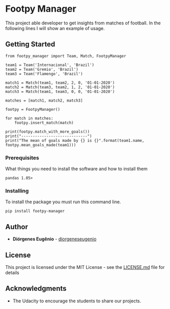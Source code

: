 # Footpy Manager

This project able developer to get insights from matches of football. In the following lines I will show an example of usage.

## Getting Started

```
from footpy_manager import Team, Match, FootpyManager

team1 = Team('Internacional', 'Brazil')
team2 = Team('Gremio', 'Brazil')
team3 = Team('Flamengo', 'Brazil')

match1 = Match(team1, team2, 2, 0, '01-01-2020')
match2 = Match(team3, team2, 1, 2, '01-01-2020')
match3 = Match(team1, team3, 0, 0, '01-01-2020')

matches = [match1, match2, match3]

footpy = FootpyManager()

for match in matches:
    footpy.insert_match(match)

print(footpy.match_with_more_goals())
print("-----------------------------")
print("The mean of goals made by {} is {}".format(team1.name, footpy.mean_goals_made(team1)))
```

### Prerequisites

What things you need to install the software and how to install them

```
pandas 1.05>
```

### Installing

To install the package you must run this command line.

```
pip install footpy-manager
```

## Author

* **Diórgenes Eugênio** - [diorgeneseugenio](https://github.com/diorgeneseugenio)

## License

This project is licensed under the MIT License - see the [LICENSE.md](LICENSE.md) file for details

## Acknowledgments

* The Udacity to encourage the students to share our projects.
